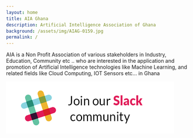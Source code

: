 ```yaml
---
layout: home
title: AIA Ghana
description: Artificial Intelligence Association of Ghana
background: /assets/img/AIAG-0159.jpg
permalink: /
---
```


AIA is a Non Profit Association of various stakeholders in 
Industry, Education, Community etc .. who are 
interested in the application and promotion of Artificial Intelligence technologies like Machine Learning, 
and related fields like Cloud Computing, IOT Sensors etc... in Ghana


[![Join Slack](/assets/img/Joinslack.png)](https://bit.ly/aia-slack)


